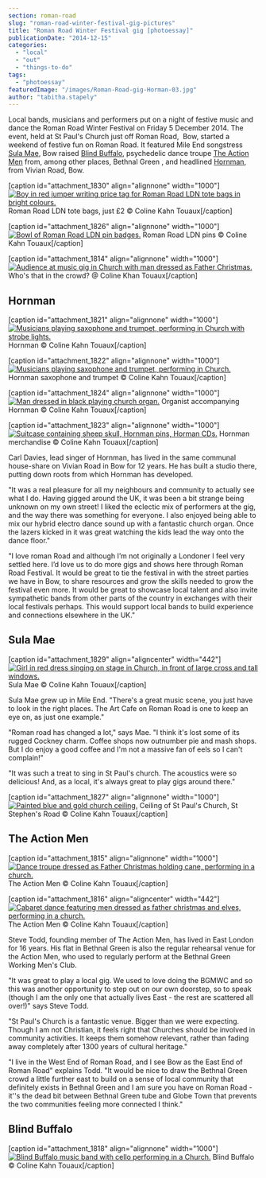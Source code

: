 ```yaml
---
section: roman-road
slug: "roman-road-winter-festival-gig-pictures"
title: "Roman Road Winter Festival gig [photoessay]"
publicationDate: "2014-12-15"
categories: 
  - "local"
  - "out"
  - "things-to-do"
tags: 
  - "photoessay"
featuredImage: "/images/Roman-Road-gig-Horman-03.jpg"
author: "tabitha.stapely"
---
```


Local bands, musicians and performers put on a night of festive music and dance the Roman Road Winter Festival on Friday 5 December 2014. The event, held at St Paul's Church just off Roman Road,  Bow, started a weekend of festive fun on Roman Road. It featured Mile End songstress [Sula Mae](https://www.sulamaemusic.com/ "Sula Mae website page"), Bow raised [Blind Buffalo](https://www.facebook.com/blindbuffalotrio "Blind Buffalo Facebook page"), psychedelic dance troupe [The Action Men](https://www.facebook.com/TheActionMen "The Action Men facebook page") from, among other places, Bethnal Green , and headlined [Hornman](https://www.hornman.co.uk/ "Hornman website"), from Vivian Road, Bow.

\[caption id="attachment\_1830" align="alignnone" width="1000"\][![Boy in red jumper writing price tag for Roman Road LDN tote bags in bright colours.](/images/Roman-Road-gig-tote-bags.jpg)](https://romanroadlondon.com/wp-content/uploads/2014/12/Roman-Road-gig-tote-bags.jpg) Roman Road LDN tote bags, just £2 © Coline Kahn Touaux\[/caption\]

\[caption id="attachment\_1826" align="alignnone" width="1000"\][![Bowl of Roman Road LDN pin badges.](/images/Roman-Road-gig-RoRd-pins.jpg)](https://romanroadlondon.com/wp-content/uploads/2014/12/Roman-Road-gig-RoRd-pins.jpg) Roman Road LDN pins © Coline Kahn Touaux\[/caption\]

\[caption id="attachment\_1814" align="alignnone" width="1000"\][![Audience at music gig in Church with man dressed as Father Christmas.](/images/Roman-Road-audience-father-christmas.jpg)](https://romanroadlondon.com/wp-content/uploads/2014/12/Roman-Road-audience-father-christmas.jpg) Who's that in the crowd? @ Coline Khan Touaux\[/caption\]

## **Hornman**

\[caption id="attachment\_1821" align="alignnone" width="1000"\][![Musicians playing saxophone and trumpet, performing in Church with strobe lights.](/images/Roman-Road-gig-Horman-02.jpg)](https://romanroadlondon.com/wp-content/uploads/2014/12/Roman-Road-gig-Horman-02.jpg) Hornman © Coline Kahn Touaux\[/caption\]

\[caption id="attachment\_1822" align="alignnone" width="1000"\][![Musicians playing saxophone and trumpet, performing in Church.](/images/Roman-Road-gig-Horman-03.jpg)](https://romanroadlondon.com/wp-content/uploads/2014/12/Roman-Road-gig-Horman-03.jpg) Hornman saxophone and trumpet © Coline Kahn Touaux\[/caption\]

\[caption id="attachment\_1824" align="alignnone" width="1000"\][![Man dressed in black playing church organ.](/images/Roman-Road-gig-organ-player.jpg)](https://romanroadlondon.com/wp-content/uploads/2014/12/Roman-Road-gig-organ-player.jpg) Organist accompanying Hornman © Coline Kahn Touaux\[/caption\]

\[caption id="attachment\_1823" align="alignnone" width="1000"\][![Suitcase containing sheep skull, Hornman pins, Horman CDs.](/images/Roman-Road-gig-Hornman.jpg)](https://romanroadlondon.com/wp-content/uploads/2014/12/Roman-Road-gig-Hornman.jpg) Hornman merchandise © Coline Kahn Touaux\[/caption\]

Carl Davies, lead singer of Hornman, has lived in the same communal house-share on Vivian Road in Bow for 12 years. He has built a studio there, putting down roots from which Hornman has developed.

"It was a real pleasure for all my neighbours and community to actually see what I do. Having gigged around the UK, it was been a bit strange being unknown on my own street! I liked the eclectic mix of performers at the gig, and the way there was something for everyone. I also enjoyed being able to mix our hybrid electro dance sound up with a fantastic church organ. Once the lazers kicked in it was great watching the kids lead the way onto the dance floor."

"I love roman Road and although I’m not originally a Londoner I feel very settled here. I’d love us to do more gigs and shows here through Roman Road Festival. It would be great to tie the festival in with the street parties we have in Bow, to share resources and grow the skills needed to grow the festival even more. It would be great to showcase local talent and also invite sympathetic bands from other parts of the country in exchanges with their local festivals perhaps. This would support local bands to build experience and connections elsewhere in the UK."

## **Sula Mae**

\[caption id="attachment\_1829" align="aligncenter" width="442"\][![Girl in red dress singing on stage in Church, in front of large cross and tall windows.](/images/Roman-Road-gig-Sula-Mae.jpg)](https://romanroadlondon.com/wp-content/uploads/2014/12/Roman-Road-gig-Sula-Mae.jpg) Sula Mae © Coline Kahn Touaux\[/caption\]

Sula Mae grew up in Mile End. "There's a great music scene, you just have to look in the right places. The Art Cafe on Roman Road is one to keep an eye on, as just one example."

"Roman road has changed a lot," says Mae. "I think it's lost some of its rugged Cockney charm. Coffee shops now outnumber pie and mash shops. But I do enjoy a good coffee and I'm not a massive fan of eels so I can't complain!"

"It was such a treat to sing in St Paul's church. The acoustics were so delicious! And, as a local, it's always great to play gigs around there."

\[caption id="attachment\_1827" align="alignnone" width="1000"\][![Painted blue and gold church ceiling.](/images/Roman-Road-gig-St-Pauls-ceiling.jpg)](https://romanroadlondon.com/wp-content/uploads/2014/12/Roman-Road-gig-St-Pauls-ceiling.jpg) Ceiling of St Paul's Church, St Stephen's Road © Coline Kahn Touaux\[/caption\]

## **The Action Men**

\[caption id="attachment\_1815" align="alignnone" width="1000"\][![Dance troupe dressed as Father Christmas holding cane, performing in a church.](/images/Roman-Road-gig-Action-Men-01.jpg)](https://romanroadlondon.com/wp-content/uploads/2014/12/Roman-Road-gig-Action-Men-01.jpg) The Action Men © Coline Kahn Touaux\[/caption\]

\[caption id="attachment\_1816" align="aligncenter" width="442"\][![Cabaret dance featuring men dressed as father christmas and elves, performing in a church.](/images/Roman-Road-gig-Action-Men-02.jpg)](https://romanroadlondon.com/wp-content/uploads/2014/12/Roman-Road-gig-Action-Men-02.jpg) The Action Men © Coline Kahn Touaux\[/caption\]

Steve Todd, founding member of The Action Men, has lived in East London for 16 years. His flat in Bethnal Green is also the regular rehearsal venue for the Action Men, who used to regularly perform at the Bethnal Green Working Men's Club.

"It was great to play a local gig. We used to love doing the BGMWC and so this was another opportunity to step out on our own doorstep, so to speak (though I am the only one that actually lives East - the rest are scattered all over!)" says Steve Todd.

"St Paul's Church is a fantastic venue. Bigger than we were expecting. Though I am not Christian, it feels right that Churches should be involved in community activities. It keeps them somehow relevant, rather than fading away completely after 1300 years of cultural heritage."

"I live in the West End of Roman Road, and I see Bow as the East End of Roman Road" explains Todd. "It would be nice to draw the Bethnal Green crowd a little further east to build on a sense of local community that definitely exists in Bethnal Green and I am sure you have on Roman Road - it''s the dead bit between Bethnal Green tube and Globe Town that prevents the two communities feeling more connected I think."

## **Blind Buffalo**

\[caption id="attachment\_1818" align="alignnone" width="1000"\][![Blind Buffalo music band with cello performing in a Church.](/images/Roman-Road-gig-Blind-Buffalo.jpg)](https://romanroadlondon.com/wp-content/uploads/2014/12/Roman-Road-gig-Blind-Buffalo.jpg) Blind Buffalo © Coline Kahn Touaux\[/caption\]


